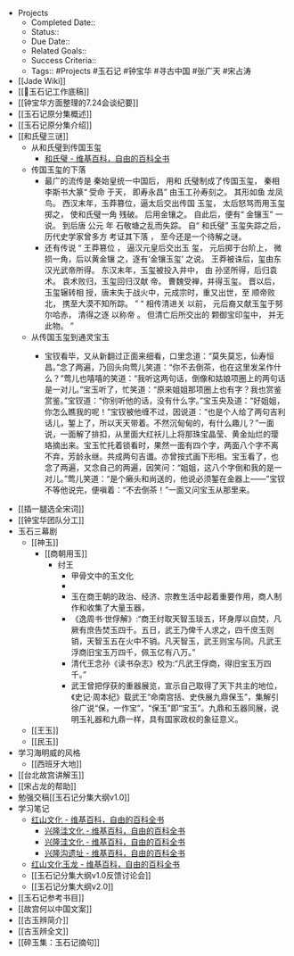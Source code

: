 - Projects
    - Completed Date::
    - Status::
    - Due Date::
    - Related Goals::
    - Success Criteria:: 
    - Tags:: #Projects #玉石记 #钟宝华 #寻古中国 #张广天 #宋占涛
- [[Jade Wiki]]
- [[玉石记工作底稿]]
- [[钟宝华方面整理的7.24会谈纪要]]
- [[玉石记原分集概述]]
- [[玉石记原分集介绍]]
- [[和氏璧三谜]]
    - 从和氏璧到传国玉玺
        - [和氏璧 - 维基百科，自由的百科全书](https://zh.m.wikipedia.org/zh-hans/%E5%92%8C%E6%B0%8F%E7%92%A7)
    - 传国玉玺的下落
        - 最广的流传是 秦始皇统一中国后， 用和 氏璧制成了传国玉玺， 秦相李斯书大篆“ 受命 于天， 即寿永昌” 由玉工孙寿刻之。 其形如鱼 龙凤鸟。 西汉末年，玉莽篡位，逼太后交出传国 玉玺， 太后怒骂而用玉玺掷之， 使和氏璧一角 残破。 后用金镶之。 自此后，便有“ 金镶玉” 一 说。 到后唐 公元 年 石敬塘之乱而失踪。 自“ 和氏璧” 玉玺失踪之后，历代史学家曾多方 考证其下落 ， 至今还是一个待解之谜。
        - 还有传说 “ 王莽篡位 ， 逼汉元皇后交出玉 玺， 元后掷于台阶上， 微损一角，后以黄金镶 之，逐有‘金镶玉玺’ 之说。 王莽被诛后，玺由东 汉光武帝所得。 东汉末年，玉玺被投入井中， 由 孙坚所得，后归袁术。 袁术败归，玉玺回归汉献 帝。 曹魏受禅，并得玉玺。 晋以后，玉玺辗转相 授，唐末失于战火中，元成宗时，重又出世，至 顺帝败北， 携至大漠不知所踪。 ” “ 相传清进关 以前， 元后裔又献玉玺于努尔哈赤， 清得之逐 以称帝 。 但清亡后所交出的 颗御宝印玺中， 并无此物。 ”
    - 从传国玉玺到通灵宝玉
        - <p>宝钗看毕，又从新翻过正面来细看，口里念道：“莫失莫忘，仙寿恒昌。”念了两遍，乃回头向莺儿笑道：“你不去倒茶，也在这里发呆作什么？”莺儿也嘻嘻的笑道：“我听这两句话，倒像和姑娘项圈上的两句话是一对儿。”宝玉听了，忙笑道：“原来姐姐那项圈上也有字？我也赏鉴赏鉴。”宝钗道：“你别听他的话，没有什么字。”宝玉央及道：“好姐姐，你怎么瞧我的呢！”宝钗被他缠不过，因说道：“也是个人给了两句吉利话儿，錾上了，所以天天带着。不然沉甸甸的，有什么趣儿？”一面说，一面解了排扣，从里面大红袄儿上将那珠宝晶莹、黄金灿烂的璎珞摘出来。宝玉忙托着锁看时，果然一面有四个字，两面八个字不离不弃，芳龄永继。共成两句吉谶。亦曾按式画下形相。宝玉看了，也念了两遍，又念自己的两遍，因笑问：“姐姐，这八个字倒和我的是一对儿。”莺儿笑道：“是个癞头和尚送的，他说必须錾在金器上——”宝钗不等他说完，便嗔着：“不去倒茶！”一面又问宝玉从那里来。</p>
- [[插一腿选全宋词]]
- [[钟宝华团队分工]]
- 玉石三幕剧
    - [[神玉]]
        - [[商朝用玉]]
            - 纣王
                - 甲骨文中的玉文化
                - 
                - 玉在商王朝的政治、经济、宗教生活中起着重要作用，商人制作和收集了大量玉器，
                - 《逸周书·世俘解》:“商王纣取天智玉琰五，环身厚以自焚，凡厥有庶告焚玉四千。五日，武王乃俾千人求之，四千庶玉则销，天智玉五在火中不销。凡天智玉，武王则宝与同。凡武王浮商旧宝玉万四千，佩玉亿有八万。”
                - 清代王念孙《读书杂志》校为:“凡武王俘商，得旧宝玉万四千。”
                - 武王曾把俘获的重器展览，宣示自己取得了天下共主的地位，《史记·周本纪》载武王“命南宫括、史佚展九鼎保玉”，集解引徐广说“保，一作宝”，“保玉”即“宝玉”。九鼎和玉器同展，说明玉礼器和九鼎一样，具有国家政权的象征意义。
    - [[王玉]]
    - [[民玉]]
- 学习海明威的风格
    - [[西班牙大地]]
- [[台北故宫讲解玉]]
- [[宋占龙的帮助]]
- 勉强交稿[[玉石记分集大纲v1.0]]
- 学习笔记
    - [红山文化 - 维基百科，自由的百科全书](https://zh.m.wikipedia.org/zh-hans/%E7%BA%A2%E5%B1%B1%E6%96%87%E5%8C%96)
        - [兴隆洼文化 - 维基百科，自由的百科全书](https://zh.m.wikipedia.org/zh-hans/%E5%85%B4%E9%9A%86%E6%B4%BC%E6%96%87%E5%8C%96)
        - [兴隆洼文化 - 维基百科，自由的百科全书](https://zh.m.wikipedia.org/zh-hans/%E5%85%B4%E9%9A%86%E6%B4%BC%E6%96%87%E5%8C%96)
        - [兴隆沟遗址 - 维基百科，自由的百科全书](https://zh.m.wikipedia.org/zh-hans/%E5%85%B4%E9%9A%86%E6%B2%9F%E9%81%97%E5%9D%80)
    - [红山文化玉龙 - 维基百科，自由的百科全书](https://zh.m.wikipedia.org/zh-hans/%E7%BA%A2%E5%B1%B1%E6%96%87%E5%8C%96%E7%8E%89%E9%BE%99)
    - [[玉石记分集大纲v1.0反馈讨论会]]
    - [[玉石记分集大纲v2.0]]
- [[玉石记参考书目]]
- [[故宫何以中国文案]]
- [[古玉辨简介]]
- [[古玉辨全文]]
- [[碎玉集：玉石记摘句]]
